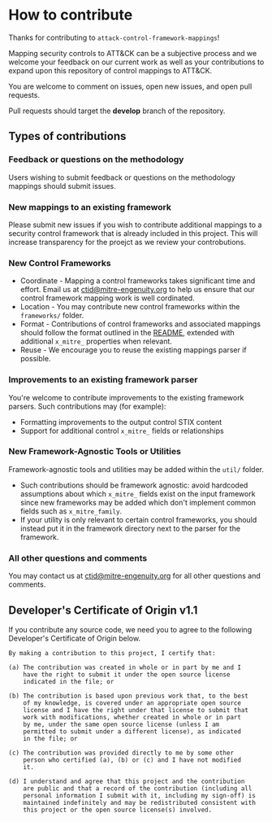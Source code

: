 # How to contribute

Thanks for contributing to `attack-control-framework-mappings`!

Mapping security controls to ATT&CK can be a subjective process and we welcome your feedback on our current work as well as your contributions to expand upon this repository of control mappings to ATT&CK. 

You are welcome to comment on issues, open new issues, and open pull requests.

Pull requests should target the **develop** branch of the repository.

## Types of contributions

### Feedback or questions on the methodology

Users wishing to submit feedback or questions on the methodology mappings should submit issues. 

### New mappings to an existing framework

Please submit new issues if you wish to contribute additional mappings to a security control framework that is already included in this project. This will increase transparency for the proejct as we review your controbutions. 

### New Control Frameworks

- Coordinate - Mapping a control frameworks takes significant time and effort. Email us at ctid@mitre-engenuity.org to help us ensure that our control framework mapping work is well cordinated. 
- Location - You may contribute new control frameworks within the `frameworks/` folder. 
- Format - Contributions of control frameworks and associated mappings should follow the format outlined in the [README](README.md#output-data), extended with additional `x_mitre_` properties when relevant. 
- Reuse - We encourage you to reuse the existing mappings parser if possible.

### Improvements to an existing framework parser

You're welcome to contribute improvements to the existing framework parsers. Such contributions may  (for example):
- Formatting improvements to the output control STIX content
- Support for additional control `x_mitre_` fields or relationships

### New Framework-Agnostic Tools or Utilities

Framework-agnostic tools and utilities may be added within the `util/` folder. 
- Such contributions should be framework agnostic: avoid hardcoded assumptions about which `x_mitre_` fields exist on the input framework since new frameworks may be added which don't implement common fields such as `x_mitre_family`.
- If your utility is only relevant to certain control frameworks, you should instead put it in the framework directory next to the parser for the framework.

### All other questions and comments

You may contact us at ctid@mitre-engenuity.org for all other questions and comments. 

## Developer's Certificate of Origin v1.1
If you contribute any source code, we need you to agree to the following Developer's Certificate of Origin below.

```
By making a contribution to this project, I certify that:

(a) The contribution was created in whole or in part by me and I
    have the right to submit it under the open source license
    indicated in the file; or

(b) The contribution is based upon previous work that, to the best
    of my knowledge, is covered under an appropriate open source
    license and I have the right under that license to submit that
    work with modifications, whether created in whole or in part
    by me, under the same open source license (unless I am
    permitted to submit under a different license), as indicated
    in the file; or

(c) The contribution was provided directly to me by some other
    person who certified (a), (b) or (c) and I have not modified
    it.

(d) I understand and agree that this project and the contribution
    are public and that a record of the contribution (including all
    personal information I submit with it, including my sign-off) is
    maintained indefinitely and may be redistributed consistent with
    this project or the open source license(s) involved.
```
